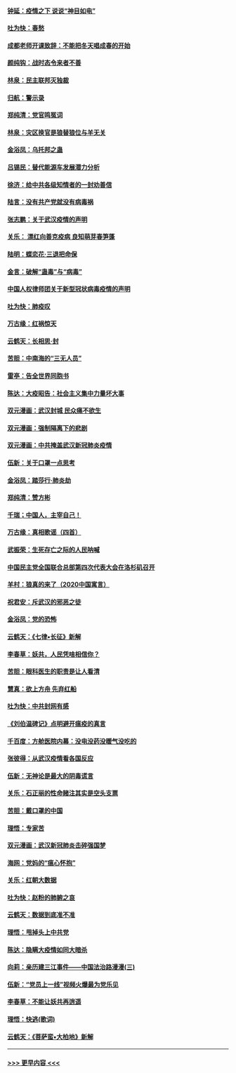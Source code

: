 #### [钟延：疫情之下 说说“神目如电”](../pages/nsc993/n11873121.md?t=02170211) 
#### [吐为快：春愁](../pages/nsc993/n11872801.md?t=02170211) 
#### [成都老师开课致辞：不能把冬天唱成春的开始](../pages/nsc993/n11872653.md?t=02170211) 
#### [颜纯钩：战时态令来者不善](../pages/nsc993/n11872011.md?t=02170211) 
#### [林泉：民主联邦灭独裁](../pages/nsc993/n11870998.md?t=02170211) 
#### [归航：警示录](../pages/nsc993/n11870963.md?t=02170211) 
#### [郑纯清：党官鸣冤词](../pages/nsc993/n11870938.md?t=02170211) 
#### [林泉：灾区换官是狼替狼位与羊无关](../pages/nsc993/n11870896.md?t=02170211) 
#### [金浴凤：乌托邦之蛊](../pages/nsc993/n11870879.md?t=02170211) 
#### [吕锡民：替代能源车发展潜力分析](../pages/nsc993/n11870656.md?t=02170211) 
#### [徐济：给中共各级知情者的一封劝善信](../pages/nsc993/n11868561.md?t=02170211) 
#### [陆言：没有共产党就没有病毒祸](../pages/nsc993/n11868232.md?t=02170211) 
#### [张志鹏：关于武汉疫情的声明](../pages/nsc993/n11867182.md?t=02170211) 
#### [关乐： 漂红向善克疫病 良知萌芽春笋蓬](../pages/nsc993/n11865710.md?t=02170211) 
#### [陆明：蝶恋花‧三退把命保](../pages/nsc993/n11865673.md?t=02170211) 
#### [金言：破解“蛊毒”与“病毒”](../pages/nsc993/n11864103.md?t=02170211) 
#### [中国人权律师团关于新型冠状病毒疫情的声明](../pages/nsc993/n11864249.md?t=02170211) 
#### [吐为快：肺疫叹](../pages/nsc993/n11864027.md?t=02170211) 
#### [万古缘：红祸惊天](../pages/nsc993/n11864079.md?t=02170211) 
#### [云鹤天：长相思‧封](../pages/nsc993/n11864006.md?t=02170211) 
#### [苦胆：中南海的“三无人员”](../pages/nsc993/n11862997.md?t=02170211) 
#### [雷亭：告全世界同胞书](../pages/nsc993/n11862572.md?t=02170211) 
#### [陈达：大疫昭告：社会主义集中力量坏大事](../pages/nsc993/n11859419.md?t=02170211) 
#### [双元漫画：武汉封城 民众痛不欲生](../pages/nsc993/n11859287.md?t=02170211) 
#### [双元漫画：强制隔离下的悲剧](../pages/nsc993/n11859244.md?t=02170211) 
#### [双元漫画：中共掩盖武汉新冠肺炎疫情](../pages/nsc993/n11858249.md?t=02170211) 
#### [伍新：关于口罩一点思考](../pages/nsc993/n11859195.md?t=02170211) 
#### [金浴凤：踏莎行‧肺炎劫](../pages/nsc993/n11858227.md?t=02170211) 
#### [郑纯清：赞方彬](../pages/nsc993/n11856803.md?t=02170211) 
#### [千瑞；中国人，主宰自己！](../pages/nsc993/n11856793.md?t=02170211) 
#### [万古缘：真相歌谣（四首）](../pages/nsc993/n11856263.md?t=02170211) 
#### [武振荣：生死存亡之际的人民呐喊](../pages/nsc993/n11856256.md?t=02170211) 
#### [中国民主党全国联合总部第四次代表大会在洛杉矶召开](../pages/nsc993/n11856344.md?t=02170211) 
#### [羊村：狼真的来了（2020中国寓言）](../pages/nsc993/n11856229.md?t=02170211) 
#### [祝君安：斥武汉的邪恶之徒](../pages/nsc993/n11855861.md?t=02170211) 
#### [金浴凤：党的恐怖](../pages/nsc993/n11855849.md?t=02170211) 
#### [云鹤天：《七律▪长征》新解](../pages/nsc993/n11855479.md?t=02170211) 
#### [李春草：妖共，人民凭啥相信你？](../pages/nsc993/n11855196.md?t=02170211) 
#### [苦胆：眼科医生的职责是让人看清](../pages/nsc993/n11853840.md?t=02170211) 
#### [慧真：欲上方舟 先弃红船](../pages/nsc993/n11853483.md?t=02170211) 
#### [吐为快：中共封网有感](../pages/nsc993/n11852575.md?t=02170211) 
#### [《刘伯温碑记》点明避开瘟疫的真言](../pages/nsc993/n11852128.md?t=02170211) 
#### [千百度：方舱医院内幕：没电没药没暖气没吃的](../pages/nsc993/n11850211.md?t=02170211) 
#### [张彼得：从武汉疫情看各国反应](../pages/nsc993/n11850102.md?t=02170211) 
#### [伍新：无神论是最大的阴毒谎言](../pages/nsc993/n11846129.md?t=02170211) 
#### [关乐：石正丽的性命赌注其实是空头支票](../pages/nsc993/n11846109.md?t=02170211) 
#### [苦胆：戴口罩的中国](../pages/nsc993/n11845576.md?t=02170211) 
#### [理悟：专家苦](../pages/nsc993/n11845564.md?t=02170211) 
#### [双元漫画：武汉新冠肺炎击碎强国梦](../pages/nsc993/n11843320.md?t=02170211) 
#### [海网：党妈的“瘟心怀抱”](../pages/nsc993/n11840740.md?t=02170211) 
#### [关乐：红朝大数据](../pages/nsc993/n11840675.md?t=02170211) 
#### [吐为快：赵粉的肺腑之哀](../pages/nsc993/n11840618.md?t=02170211) 
#### [云鹤天：数据到底准不准](../pages/nsc993/n11840325.md?t=02170211) 
#### [理悟：甩掉头上中共党](../pages/nsc993/n11838826.md?t=02170211) 
#### [陈达：隐瞒大疫情如同大暗杀](../pages/nsc993/n11838771.md?t=02170211) 
#### [向莉：亲历建三江事件——中国法治路漫漫(三)](../pages/nsc993/n11831825.md?t=02170211) 
#### [伍新：“党员上一线”视频火爆最为党乐见](../pages/nsc993/n11838200.md?t=02170211) 
#### [李春草：不能让妖共再逍遥](../pages/nsc993/n11838102.md?t=02170211) 
#### [理悟：快逃(歌词)](../pages/nsc993/n11838083.md?t=02170211) 
#### [云鹤天：《菩萨蛮▪大柏地》新解](../pages/nsc993/n11838059.md?t=02170211) 

----
#### [ >>> 更早内容 <<< ](../indexes/nsc993-earlier.md)
